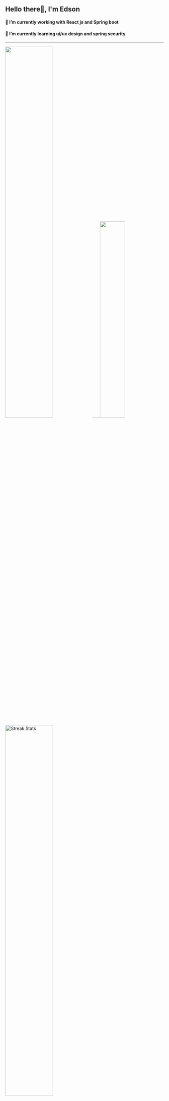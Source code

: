 
## Hello there👋, I'm Edson 

#### 🔭 I’m currently working with React js and Spring boot 
#### 🌱 I’m currently learning ui/ux design and spring security
---
    
  

 <p align="left">
  <a href="https://github.com/EdsonNhancale">
  <img width=55% src="https://github-readme-stats.vercel.app/api?username=EdsonNhancale&show_icons=true&theme=dracula&include_all_commits=true&count_private=true"/>&nbsp;&nbsp;&nbsp;&nbsp;&nbsp;
  <img  width=40% src="https://github-readme-stats.vercel.app/api/top-langs/?username=EdsonNhancale&layout=compact&langs_count=7&theme=dracula"/>
</p>

  <p align="left">
    <a href="https://github.com/EdsonNhancale"><img width=55% alt="Streak Stats" src="https://github-readme-streak-stats.herokuapp.com/?user=EdsonNhancale&theme=dracula"/></a>
   </p>

 
 <!--START_SECTION:waka-->

```text
From: 16 November 2022 - To: 22 March 2023

Total Time: 262 hrs

JavaScript       213 hrs 14 mins ████████████████████▒░░░░   81.39 %
Dart             14 hrs 6 mins   █▒░░░░░░░░░░░░░░░░░░░░░░░   05.39 %
Java             6 hrs 49 mins   ▓░░░░░░░░░░░░░░░░░░░░░░░░   02.60 %
Other            5 hrs 36 mins   ▓░░░░░░░░░░░░░░░░░░░░░░░░   02.14 %
```

<!--END_SECTION:waka-->

<div> 
  <a href="www.linkedin.com/in/edson-nhancale-7849781a6" target="_blank"><img src="https://img.shields.io/badge/-LinkedIn-%230077B5?style=for-the-badge&logo=linkedin&logoColor=white" target="_blank"></a> 

</div>

